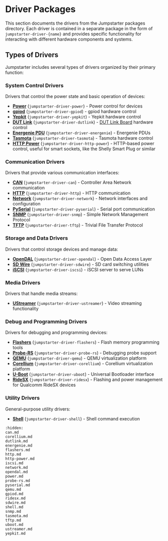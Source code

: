 # Driver Packages

This section documents the drivers from the Jumpstarter packages directory. Each
driver is contained in a separate package in the form of
`jumpstarter-driver-{name}` and provides specific functionality for interacting
with different hardware components and systems.

## Types of Drivers

Jumpstarter includes several types of drivers organized by their primary
function:

### System Control Drivers

Drivers that control the power state and basic operation of devices:

* **[Power](power.md)** (`jumpstarter-driver-power`) - Power control for devices
* **[gpiod](gpiod.md)** (`jumpstarter-driver-gpiod`) -
  gpiod hardware control
* **[Yepkit](yepkit.md)** (`jumpstarter-driver-yepkit`) - Yepkit hardware
  control
* **[DUT Link](dutlink.md)** (`jumpstarter-driver-dutlink`) - [DUT Link
  Board](https://github.com/jumpstarter-dev/dutlink-board) hardware control
* **[Energenie PDU](energenie.md)** (`jumpstarter-driver-energenie`) - Energenie PDUs
* **[Tasmota](tasmota.md)** (`jumpstarter-driver-tasmota`) - Tasmota hardware control
* **[HTTP Power](http-power.md)** (`jumpstarter-driver-http-power`) - HTTP-based power
  control, useful for smart sockets, like the Shelly Smart Plug or similar

### Communication Drivers

Drivers that provide various communication interfaces:

* **[CAN](can.md)** (`jumpstarter-driver-can`) - Controller Area Network
  communication
* **[HTTP](http.md)** (`jumpstarter-driver-http`) - HTTP communication
* **[Network](network.md)** (`jumpstarter-driver-network`) - Network interfaces
  and configuration
* **[PySerial](pyserial.md)** (`jumpstarter-driver-pyserial`) - Serial port
  communication
* **[SNMP](snmp.md)** (`jumpstarter-driver-snmp`) - Simple Network Management
  Protocol
* **[TFTP](tftp.md)** (`jumpstarter-driver-tftp`) - Trivial File Transfer
  Protocol

### Storage and Data Drivers

Drivers that control storage devices and manage data:

* **[OpenDAL](opendal.md)** (`jumpstarter-driver-opendal`) - Open Data Access
  Layer
* **[SD Wire](sdwire.md)** (`jumpstarter-driver-sdwire`) - SD card switching
  utilities
* **[iSCSI](iscsi.md)** (`jumpstarter-driver-iscsi`) - iSCSI server to serve LUNs

### Media Drivers

Drivers that handle media streams:

* **[UStreamer](ustreamer.md)** (`jumpstarter-driver-ustreamer`) - Video
  streaming functionality

### Debug and Programming Drivers

Drivers for debugging and programming devices:

* **[Flashers](flashers.md)** (`jumpstarter-driver-flashers`) - Flash memory
  programming tools
* **[Probe-RS](probe-rs.md)** (`jumpstarter-driver-probe-rs`) - Debugging probe
  support
* **[QEMU](qemu.md)** (`jumpstarter-driver-qemu`) - QEMU virtualization platform
* **[Corellium](corellium.md)** (`jumpstarter-driver-corellium`) - Corellium
  virtualization platform
* **[U-Boot](uboot.md)** (`jumpstarter-driver-uboot`) - Universal Bootloader
  interface
* **[RideSX](ridesx.md)** (`jumpstarter-driver-ridesx`) - Flashing and power management for Qualcomm RideSX devices

### Utility Drivers

General-purpose utility drivers:

* **[Shell](shell.md)** (`jumpstarter-driver-shell`) - Shell command execution

```{toctree}
:hidden:
can.md
corellium.md
dutlink.md
energenie.md
flashers.md
http.md
http-power.md
iscsi.md
network.md
opendal.md
power.md
probe-rs.md
pyserial.md
qemu.md
gpiod.md
ridesx.md
sdwire.md
shell.md
snmp.md
tasmota.md
tftp.md
uboot.md
ustreamer.md
yepkit.md
```
